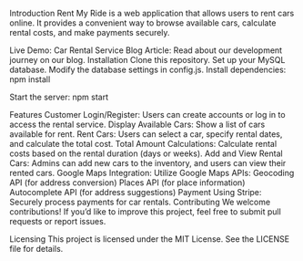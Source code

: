 Introduction
Rent My Ride is a web application that allows users to rent cars online. It provides a convenient way to browse available cars, calculate rental costs, and make payments securely.

Live Demo: Car Rental Service
Blog Article: Read about our development journey on our blog.
Installation
Clone this repository.
Set up your MySQL database. Modify the database settings in config.js.
Install dependencies:
npm install

Start the server:
npm start

Features
Customer Login/Register:
Users can create accounts or log in to access the rental service.
Display Available Cars:
Show a list of cars available for rent.
Rent Cars:
Users can select a car, specify rental dates, and calculate the total cost.
Total Amount Calculations:
Calculate rental costs based on the rental duration (days or weeks).
Add and View Rental Cars:
Admins can add new cars to the inventory, and users can view their rented cars.
Google Maps Integration:
Utilize Google Maps APIs:
Geocoding API (for address conversion)
Places API (for place information)
Autocomplete API (for address suggestions)
Payment Using Stripe:
Securely process payments for car rentals.
Contributing
We welcome contributions! If you’d like to improve this project, feel free to submit pull requests or report issues.

Licensing
This project is licensed under the MIT License. See the LICENSE file for details.
